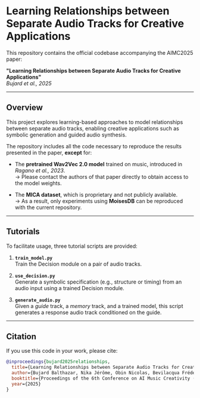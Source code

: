 # Learning Relationships between Separate Audio Tracks for Creative Applications

This repository contains the official codebase accompanying the AIMC2025 paper:

**"Learning Relationships between Separate Audio Tracks for Creative Applications"**  
*Bujard et al., 2025*

---

## Overview

This project explores learning-based approaches to model relationships between separate audio tracks, enabling creative applications such as symbolic generation and guided audio synthesis.

The repository includes all the code necessary to reproduce the results presented in the paper, **except** for:

- The **pretrained Wav2Vec 2.0 model** trained on music, introduced in *Ragano et al., 2023*.  
  → Please contact the authors of that paper directly to obtain access to the model weights.

- The **MICA dataset**, which is proprietary and not publicly available.  
  → As a result, only experiments using **MoisesDB** can be reproduced with the current repository.

---

## Tutorials

To facilitate usage, three tutorial scripts are provided:

1. **`train_model.py`**  
   Train the Decision module on a pair of audio tracks.

2. **`use_decision.py`**  
   Generate a symbolic specification (e.g., structure or timing) from an audio input using a trained Decision module.

3. **`generate_audio.py`**  
   Given a *guide* track, a *memory* track, and a trained model, this script generates a response audio track conditioned on the guide.

---

## Citation

If you use this code in your work, please cite:

```bibtex
@inproceedings{bujard2025relationships,
  title={Learning Relationships between Separate Audio Tracks for Creative Applications},
  author={Bujard Balthazar, Nika Jérôme, Obin Nicolas, Bevilacqua Frédéric},
  booktitle={Proceedings of the 6th Conference on AI Music Creativity (AIMC 2025)},
  year={2025}
}
